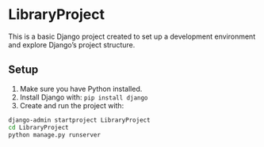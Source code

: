 # LibraryProject

This is a basic Django project created to set up a development environment and explore Django’s project structure.

## Setup

1. Make sure you have Python installed.
2. Install Django with: `pip install django`
3. Create and run the project with:

```bash
django-admin startproject LibraryProject
cd LibraryProject
python manage.py runserver
